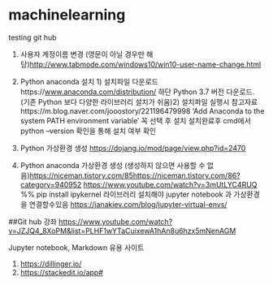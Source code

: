 # machinelearning
testing git hub


1. 사용자 계정이름 변경 (영문이 아닐 경우만 해당)http://www.tabmode.com/windows10/win10-user-name-change.html

2. Python anaconda 설치 1) 설치파일 다운로드https://www.anaconda.com/distribution/ 하단 Python 3.7 버전 다운로드. (기존 Python 보다 다양한 라이브러리 설치가 쉬움)2) 설치파일 실행시 참고자료https://m.blog.naver.com/jooostory/221196479998 ‘Add Anaconda to the system PATH environment variable’ 꼭 선택 후 설치 설치완료후 cmd에서 python –version 확인을 통해 설치 여부 확인

3.  Python 가상환경 생성
https://dojang.io/mod/page/view.php?id=2470

4. Python anaconda 가상환경 생성 (생성하지 않으면 사용할 수 없음)https://niceman.tistory.com/85https://niceman.tistory.com/86?category=940952
https://www.youtube.com/watch?v=3mUtLYC4RUQ
%% pip install ipykernel 라이브러리 설치해야 jupyter notebook 과 가상환경을 연결할수있음
https://janakiev.com/blog/jupyter-virtual-envs/


##Git hub 강좌
https://www.youtube.com/watch?v=JZJQ4_8XoPM&list=PLHF1wYTaCuixewA1hAn8u6hzx5mNenAGM

Jupyter notebook, Markdown 유용 사이트
1. https://dillinger.io/  
2. https://stackedit.io/app#  
